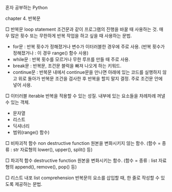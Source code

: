 혼자 공부하는 Python

chapter 4. 반복문

□ 반복문 loop statement
조건문과 같이 프로그램의 진행을 바꿀 때 사용하는 것.
매우 많은 횟수 또는 무한하게 반복 작업을 하고 싶을 때 사용하는 문법.
- for문 : 반복 횟수가 정해졌거나 변수가 이터러블한 경우에 주로 사용.
(반복 횟수가 정해졌거나 : 이 경우 range() 함수 사용)
- while문 : 반복 횟수를 모르거나 무한 루프를 만들 때 주로 사용.
- break문 : 반복문, 조건문 블럭을 빠져 나오게 하는 키워드.
- continue문 : 반복문 내에서 continue문을 만나면 아래에 있는 코드를 실행하지 않고 위로 돌아가 반복문 조건을 검사한 후 반복을 할지 말지 결정.
주로 조건문 안에 넣어 사용.

□ 이터러블 iterable
반복을 적용할 수 있는 성질.
내부에 있는 요소들을 차례차례 꺼낼 수 있는 객체.
- 문자열
- 리스트
- 딕셔너리
- 범위(range() 함수)

□ 비파괴적 함수 non destructive function
원본을 변화시키지 않는 함수.
(함수 = 종류 : str 자료형의 lower(), upper(), split() 등)

□ 파괴적 함수 destructive function
원본을 변화시키는 함수.
(함수 = 종류 : list 자료형의 append(), remove(), pop() 등)

□ 리스트 내포 list comprehension
반복문의 요소를 삽입할 때, 한 줄로 작성할 수 있도록 제공하는 문법.